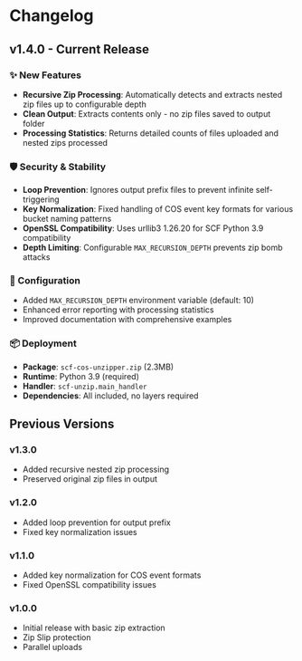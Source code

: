 # Changelog

## v1.4.0 - Current Release

### ✨ New Features
- **Recursive Zip Processing**: Automatically detects and extracts nested zip files up to configurable depth
- **Clean Output**: Extracts contents only - no zip files saved to output folder
- **Processing Statistics**: Returns detailed counts of files uploaded and nested zips processed

### 🛡️ Security & Stability
- **Loop Prevention**: Ignores output prefix files to prevent infinite self-triggering
- **Key Normalization**: Fixed handling of COS event key formats for various bucket naming patterns
- **OpenSSL Compatibility**: Uses urllib3 1.26.20 for SCF Python 3.9 compatibility
- **Depth Limiting**: Configurable `MAX_RECURSION_DEPTH` prevents zip bomb attacks

### 🔧 Configuration
- Added `MAX_RECURSION_DEPTH` environment variable (default: 10)
- Enhanced error reporting with processing statistics
- Improved documentation with comprehensive examples

### 📦 Deployment
- **Package**: `scf-cos-unzipper.zip` (2.3MB)
- **Runtime**: Python 3.9 (required)
- **Handler**: `scf-unzip.main_handler`
- **Dependencies**: All included, no layers required

## Previous Versions

### v1.3.0
- Added recursive nested zip processing
- Preserved original zip files in output

### v1.2.0  
- Added loop prevention for output prefix
- Fixed key normalization issues

### v1.1.0
- Added key normalization for COS event formats
- Fixed OpenSSL compatibility issues

### v1.0.0
- Initial release with basic zip extraction
- Zip Slip protection
- Parallel uploads